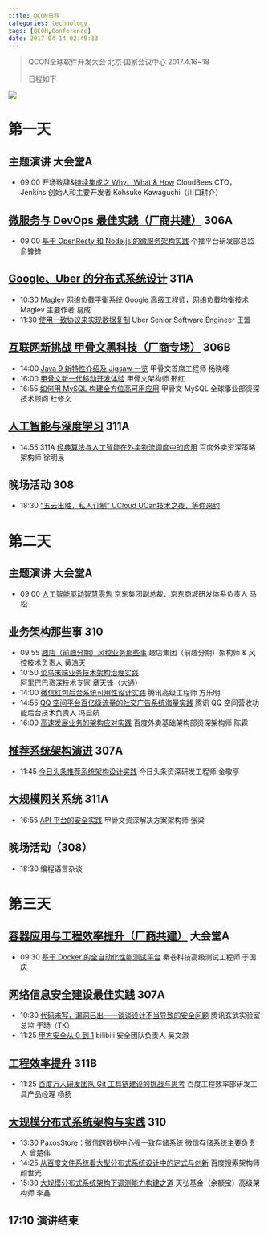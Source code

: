 ```yaml
---
title: QCON日程
categories: technology
tags: [QCON,Conference]
date: 2017-04-14 02:49:13
---
```


> QCON全球软件开发大会 北京·国家会议中心 2017.4.16~18
>
> 日程如下

![](http://img.willowspace.cn/willowspace_2016/1492109894337.png)

# 第一天

## 主题演讲 大会堂A

- 09:00 开场致辞&[持续集成之 Why、What & How](http://2017.qconbeijing.com/presentation/803) CloudBees CTO，Jenkins 创始人和主要开发者 Kohsuke Kawaguchi（川口耕介）

## [微服务与 DevOps 最佳实践（厂商共建）](http://2017.qconbeijing.com/track/128) 306A

- 09:00  [基于 OpenResty 和 Node.js 的微服务架构实践](http://2017.qconbeijing.com/presentation/843) 个推平台研发部总监 俞锋锋

## [Google、Uber 的分布式系统设计](http://2017.qconbeijing.com/track/139) 311A

- 10:30  [Maglev 网络负载平衡系统](http://2017.qconbeijing.com/presentation/640) Google 高级工程师，网络负载均衡技术 Maglev 主要作者 易成
- 11:30 [使用一致协议来实现数据复制](http://2017.qconbeijing.com/presentation/810) Uber Senior Software Engineer 王盟

## [互联网新挑战 甲骨文黑科技（厂商专场）](http://2017.qconbeijing.com/track/138) 306B

- 14:00  [Java 9 新特性介绍及 Jigsaw 一览](http://2017.qconbeijing.com/presentation/862) 甲骨文首席工程师 杨晓峰
- 16:00 [甲骨文新一代移动开发体验](http://2017.qconbeijing.com/presentation/864) 甲骨文架构师 邢红
- 16:55 [如何用 MySQL 构建全方位高可用应用](http://2017.qconbeijing.com/presentation/865) 甲骨文 MySQL 全球事业部资深技术顾问 杜修文

## [人工智能与深度学习](http://2017.qconbeijing.com/track/69) 311A

- 14:55 311A [经典算法与人工智能在外卖物流调度中的应用](http://2017.qconbeijing.com/presentation/624) 百度外卖资深策略架构师 徐明泉

## 晚场活动 308

- 18:30  [“五云出岫，私人订制” UCloud UCan技术之夜，等你来约](https://jinshuju.net/f/xXLq32) 

# 第二天

## 主题演讲 大会堂A

- 09:00 [人工智能驱动智慧零售](http://2017.qconbeijing.com/presentation/877) 京东集团副总裁、京东商城研发体系负责人 马松

## [业务架构那些事](http://2017.qconbeijing.com/track/62) 310

- 09:55 [趣店（前趣分期）风控业务那些事](http://2017.qconbeijing.com/presentation/505) 趣店集团（前趣分期）架构师 & 风控技术负责人 黄浩天
- 10:50 [菜鸟末端业务技术架构治理实践](http://2017.qconbeijing.com/presentation/508) 阿里巴巴资深技术专家 章天锋（大通）
- 14:00 [微信红包后台系统可用性设计实践](http://2017.qconbeijing.com/presentation/759) 腾讯高级工程师 方乐明
- 14:55 [QQ 空间平台百亿级流量的社交广告系统海量实践](http://2017.qconbeijing.com/presentation/660) 腾讯 QQ 空间营收功能后台技术负责人 冯启航
- 16:00 [高速发展业务的架构应对实践](http://2017.qconbeijing.com/presentation/507) 百度外卖基础架构部资深架构师 陈霖

## [推荐系统架构演进](http://2017.qconbeijing.com/track/126) 307A

- 11:45 [今日头条推荐系统架构设计实践](http://2017.qconbeijing.com/presentation/725) 今日头条资深研发工程师 金敬亭

## [大规模网关系统](http://2017.qconbeijing.com/track/55) 311A

- 16:55 [API 平台的安全实践](http://2017.qconbeijing.com/presentation/735) 甲骨文资深解决方案架构师 张梁

## 晚场活动（308）

- 18:30 编程语言杂谈

# 第三天

## [容器应用与工程效率提升（厂商共建）](http://2017.qconbeijing.com/track/130) 大会堂A

- 09:30 [基于 Docker 的全自动化性能测试平台](http://2017.qconbeijing.com/presentation/851) 秦苍科技高级测试工程师 于国庆

## [网络信息安全建设最佳实践](http://2017.qconbeijing.com/track/74) 307A

- 10:30 [代码未写，漏洞已出——谈谈设计不当导致的安全问题](http://2017.qconbeijing.com/presentation/720) 腾讯玄武实验室总监 于旸（TK）
- 11:25 [甲方安全从 0 到 1](http://2017.qconbeijing.com/presentation/618) bilibili 安全团队负责人 吴文灏

## [工程效率提升](http://2017.qconbeijing.com/track/68) 311B

- 11:25 [百度万人研发团队 Git 工具链建设的挑战与思考](http://2017.qconbeijing.com/presentation/526) 百度工程效率部研发工具产品经理 杨扬

## [大规模分布式系统架构与实践](http://2017.qconbeijing.com/track/76) 310

- 13:30 [PaxosStore：微信跨数据中心强一致存储系统](http://2017.qconbeijing.com/presentation/745) 微信存储系统主要负责人 曾楚伟
- 14:25 [从百度文件系统看大型分布式系统设计中的定式与创新](http://2017.qconbeijing.com/presentation/663) 百度搜索架构师 颜世光
- 15:30 [大规模分布式系统架构下调测能力构建之道](http://2017.qconbeijing.com/presentation/739) 天弘基金（余额宝）高级架构师 李鑫



## 17:10 演讲结束